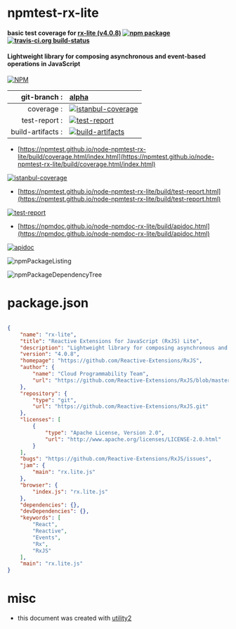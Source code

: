 # npmtest-rx-lite

#### basic test coverage for  [rx-lite (v4.0.8)](https://github.com/Reactive-Extensions/RxJS)  [![npm package](https://img.shields.io/npm/v/npmtest-rx-lite.svg?style=flat-square)](https://www.npmjs.org/package/npmtest-rx-lite) [![travis-ci.org build-status](https://api.travis-ci.org/npmtest/node-npmtest-rx-lite.svg)](https://travis-ci.org/npmtest/node-npmtest-rx-lite)

#### Lightweight library for composing asynchronous and event-based operations in JavaScript

[![NPM](https://nodei.co/npm/rx-lite.png?downloads=true&downloadRank=true&stars=true)](https://www.npmjs.com/package/rx-lite)

| git-branch : | [alpha](https://github.com/npmtest/node-npmtest-rx-lite/tree/alpha)|
|--:|:--|
| coverage : | [![istanbul-coverage](https://npmtest.github.io/node-npmtest-rx-lite/build/coverage.badge.svg)](https://npmtest.github.io/node-npmtest-rx-lite/build/coverage.html/index.html)|
| test-report : | [![test-report](https://npmtest.github.io/node-npmtest-rx-lite/build/test-report.badge.svg)](https://npmtest.github.io/node-npmtest-rx-lite/build/test-report.html)|
| build-artifacts : | [![build-artifacts](https://npmtest.github.io/node-npmtest-rx-lite/glyphicons_144_folder_open.png)](https://github.com/npmtest/node-npmtest-rx-lite/tree/gh-pages/build)|

- [https://npmtest.github.io/node-npmtest-rx-lite/build/coverage.html/index.html](https://npmtest.github.io/node-npmtest-rx-lite/build/coverage.html/index.html)

[![istanbul-coverage](https://npmtest.github.io/node-npmtest-rx-lite/build/screenCapture.buildCi.browser.%252Ftmp%252Fbuild%252Fcoverage.lib.html.png)](https://npmtest.github.io/node-npmtest-rx-lite/build/coverage.html/index.html)

- [https://npmtest.github.io/node-npmtest-rx-lite/build/test-report.html](https://npmtest.github.io/node-npmtest-rx-lite/build/test-report.html)

[![test-report](https://npmtest.github.io/node-npmtest-rx-lite/build/screenCapture.buildCi.browser.%252Ftmp%252Fbuild%252Ftest-report.html.png)](https://npmtest.github.io/node-npmtest-rx-lite/build/test-report.html)

- [https://npmdoc.github.io/node-npmdoc-rx-lite/build/apidoc.html](https://npmdoc.github.io/node-npmdoc-rx-lite/build/apidoc.html)

[![apidoc](https://npmdoc.github.io/node-npmdoc-rx-lite/build/screenCapture.buildCi.browser.%252Ftmp%252Fbuild%252Fapidoc.html.png)](https://npmdoc.github.io/node-npmdoc-rx-lite/build/apidoc.html)

![npmPackageListing](https://npmtest.github.io/node-npmtest-rx-lite/build/screenCapture.npmPackageListing.svg)

![npmPackageDependencyTree](https://npmtest.github.io/node-npmtest-rx-lite/build/screenCapture.npmPackageDependencyTree.svg)



# package.json

```json

{
    "name": "rx-lite",
    "title": "Reactive Extensions for JavaScript (RxJS) Lite",
    "description": "Lightweight library for composing asynchronous and event-based operations in JavaScript",
    "version": "4.0.8",
    "homepage": "https://github.com/Reactive-Extensions/RxJS",
    "author": {
        "name": "Cloud Programmability Team",
        "url": "https://github.com/Reactive-Extensions/RxJS/blob/master/authors.txt"
    },
    "repository": {
        "type": "git",
        "url": "https://github.com/Reactive-Extensions/RxJS.git"
    },
    "licenses": [
        {
            "type": "Apache License, Version 2.0",
            "url": "http://www.apache.org/licenses/LICENSE-2.0.html"
        }
    ],
    "bugs": "https://github.com/Reactive-Extensions/RxJS/issues",
    "jam": {
        "main": "rx.lite.js"
    },
    "browser": {
        "index.js": "rx.lite.js"
    },
    "dependencies": {},
    "devDependencies": {},
    "keywords": [
        "React",
        "Reactive",
        "Events",
        "Rx",
        "RxJS"
    ],
    "main": "rx.lite.js"
}
```



# misc
- this document was created with [utility2](https://github.com/kaizhu256/node-utility2)
